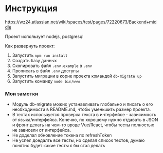 # Инструкция

https://wz24.atlassian.net/wiki/spaces/test/pages/72220673/Backend+middle

Проект использует nodejs, postgresql

Как развернуть проект:
1. Запустить `npm run install`
2. Создать базу данных
3. Скопировать файл `.env.example` в `.env`
4. Прописать в файл `.env` доступы
5. Запустить миграции в корне проекта командой `db-migrate up`
6. Запустить команду `node bin/www`

### Мои заметки
- Модуль db-migrate можно устанавливать глобально и писать о его 
  необходимости в README.md, чтобы уменьшить размер проекта.
- В тестах используется проверка текста в интерфейсе - зависимость от языка/интерфейса.
  Конечно, по хорошему нужно отдавать в JSON и фронт делать на чем-то вроде Vue/React, 
  чтобы тесты полностью не зависели от интерфейса.
- Не доделал обновление токена по refreshToken
- Не успел доедалть все тесты, но сделал список тестов, думаю понятно будет какие тесты я бы стал делать
